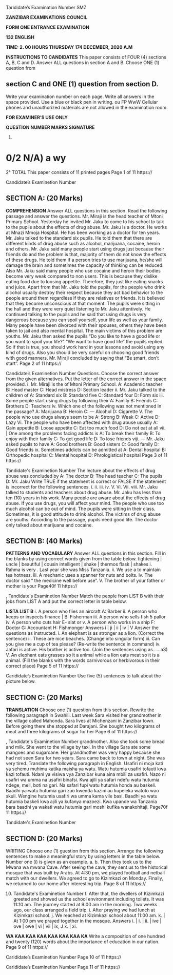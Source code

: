 Tarididate’s Examination Number
SMZ

**ZANZIBAR EXAMINATIONS COUNCIL**

**FORM ONE ENTRANCE EXAMINATION**

**132 ENGLISH**

**TIME: 2. 00 HOURS THURSDAY 174 DECEMBER, 2020 A.M**

**INSTRUCTIONS TO CANDIDATES**
This paper consists of FOUR (4) sections A, B, C and D.
Answer ALL questions in section A and B. Choose ONE (1) question from

## section C and ONE (1) question from section D.
Write your examination number on each page.
Write all answers in the space provided.
Use a blue or black pen in writing.
ou FP WwW
Cellular phones and unauthorized materials are not allowed in the examination room.

**FOR EXAMINER’S USE ONLY**

**QUESTION NUMBER MARKS SIGNATURE**

1. 
0/2 N/A) a wy
=
2°
TOTAL
This paper consists of 11 printed pages
Page 1 of 11
https://

Candidate’s Examinetion Number

## SECTION A: (20 Marks)

**COMPREHENSION**
Answer ALL questions in this section.
Read the following passage and answer the questions.
Mr. Miraji is the head teacher of Mtoni Primary School. Yesterday he invited
Mr. Jaku to come to his school to talk to the pupils about the effects of drug abuse.
Mr. Jaku is a doctor. He works at Mnazi Mmoja Hospital. He has been working as a doctor for ten years. Mr. Jaku talked to the standard six pupils. He told them that there are different kinds of drug abuse such as alcohol, marijuana, cocaine, heroin and others.
Mr. Jaku said many people start using drugs just because their friends do and the problem is that, majority of them do not know the effects of these drugs.
He told them if a person tries to use marijuana, he/she will damage the brain and sometimes the capacity of thinking can be reduced.
Also Mr. Jaku said many people who use cocaine and heroin their bodies become very weak compared to non users. This is because they dislike eating food due to loosing appetite. Therefore, they just like eating snacks and juice.
Apart from that Mr. Jaku told the pupils, for the people who drink alcohol usually destroy their respect because they act bad behavior to the people around them regardless if they are relatives or friends. It is believed that they become unconscious at that moment.
The pupils were sitting in the hall and they were very quiet listening to Mr.
Jaku attentively. He continued talking to the pupils and he said that using drugs is very dangerous because you can spoil yourself, your life as well as your family.
Many people have been divorced with their spouses, others they have been taken to jail and also mental hospital. The main victims of this problem are youths.
Mr. Jaku then asked the pupils “Do you like to have a good life or you want to spoil your life?” “We want to have good life” the pupils replied. So if that is true,
you should work hard in your lessons and avoid using any kind of drugs. Also you should be very careful on choosing good friends with good manners. Mr. Miraji concluded by saying that “Be smart, don’t start”.
Page 2 of 11
https://

Candidate’s Examinetion Number
Questions.
Choose the correct answer from the given alternatives. Put the letter of the correct answer in the space provided.
i. Mr. Miraji is the of Mtoni Primary School.
A: Academic teacher B: Head master
C: Head mistress D: Section leader ii. Mr. Jaku talked to the children of
A: Standard six B: Standard five
C: Standard four D: Form six iii. Some people start using drugs by following their
A: Family B: Friends
C: Brothers D: Teachers iv. Which one of the following was not mentioned in the passage?
A: Marijuana B: Heroin C: — Alcohol D: Cigarette
V. The people who use drugs always seem to be
A: Strong B: Weak C: Active D: Lazy
Vi. The people who have been affected with drug abuse usually
A: Gain appetite B: Loose appetite
C: Eat too much food D: Do not eat at all vii. | One among the problems facing addicts is
A: To break their family B: To enjoy with their family
C: To get good life D: To lose friends viji. — Mr. Jaku asked pupils to have
A: Good brothers B: Good sisters
C: Good family D: Good friends ix. Sometimes addicts can be admitted at
A: Dental hospital B: Orthopedic hospital
C: Mental hospital D: Phrologistical hospital
Page 3 of 11
https://

Tandidate's Examinetion Number
The lecture about the effects of drug abuse was concluded by
A: The doctor B: The head teacher
C: The pupils D: Mr. Jaku
Write TRUE if the statement is correct or FALSE if the statement is incorrect for the following sentences.
i.
ii.
iii.
iv.
V.
Vi.
Vii.
viii.
Mr. Jaku talked to students and teachers about drug abuse.
Mr. Jaku has less than ten (10) years in his work.
Many people are aware about the effects of drug abuse.
If you use drugs, you will affect your mind.
The people who use too much alcohol can be out of mind.
The pupils were sitting in their class.
Sometimes, it is good attitude to drink alcohol.
The victims of drug abuse are youths.
According to the passage, pupils need good life.
The doctor only talked about marijuana and cocaine.

## SECTION B: (40 Marks)

**PATTERNS AND VOCABULARY**
Answer ALL questions in this section.
Fill in the blanks by using correct words given from the table below.
tightening | uncle | beautiful | cousin intelligent | shake | thermos flask | shakes i. Rahma is very . Last year she was Miss Tanzania.
ii. We use a to maintain tea hotness.
iii. A mechanic uses a spanner for nuts and bolts.
iv. The doctor said “ the medicine well before use”.
V. The brother of your father or mother is your
Page40f 11
https://

,
Tandidate's Examinetion Number
Match the people from LIST B with their jobs from LIST A and put the correct letter in table below.

**LISTA LIST B**
i. A person who flies an aircraft A: Barber ii. A person who keeps or inspects finance | B: Fisherman iii. A person who sells fish 5 pallor iv. A person who cuts hair E- slat or v. A person who works in a ship F: Doctor
G: Accountant
H: Fishmonger
Answers i | ji | ii | iv | V
Answer the questions as instructed.
i. An elephant is as stronger as a lion.
(Correct the sentence)
ii. These are nice beaches.
(Change into singular form)
iii. Can you give me a cup of tea please?
(Re-write the sentence in command)
iv. Jafari is active. His brother is active too.
(Join the sentences using as......aS)
V. An elephant eats grasses so it a animal while a lion eats meat so it is a animal.
(Fill the blanks with the words carnivorous or herbivorous in their correct place)
Page 5 of 11
https://

Carididate’s Examinetion Number
Use five (5) sentences to talk about the picture below.

## SECTION C: (20 Marks)

**TRANSLATION**
Choose one (1) question from this section.
Rewrite the following paragraph in Swahili.
Last week Sara visited her grandmother in the village called Mahonda. Sara lives at Michenzani in Zanzibar town. Before going there she stopped at Darajani.
She bought two kilograms of meat and three kilograms of sugar for her
Page 6 of 11
https://

,
Tandidate's Examinetion Number grandmother. Also she took some bread and milk. She went to the village by taxi.
In the village Sara ate some mangoes and sugarcane. Her grandmother was very happy because she had not seen Sara for two years. Sara came back to town at night. She was very tired.
Translate the following paragraph in English.
Usafiri ni moja kati ya sehemu muhimu katika maisha ya watu. Watu hutumia usafiri tofauti kwa kazi tofauti. Ndani ya visiwa vya Zanzibar kuna aina mbili za usafiri. Nazo ni usafiri wa umma na usafiri binafsi. Kwa ajili ya safari ndefu watu hutumia ndege, meli, boti na gari. Na safari fupi watu hutumia honda au baskeli.
Baadhi ya watu hutumia gari zao kwenda kazini au kupeleka watoto wao skuli.
Wengine hutumia usafiri wa umma kama vile basi. Baadhi ya watu hutumia baskeli kwa ajili ya kufanya mazoezi. Kwa upande wa Tanzania bara baadhi ya wakati watu hutumia gari moshi kufika wanakohitaji.
Page70f 11
https://

Tandidate's Examinetion Number

## SECTION D: (20 Marks)
WRITING
Choose one (1) guestion from this section.
Arrange the following sentences to make a meaningful story by using letters in the table below. Number one (i) is given as an example.
a.
b.
Then they took us to the Mwana wa mwana Cave.
After seeing the cave, they sent us to the historical mosque that was built by
Arabs.
At 4:30 pm, we played football and netball match with our dwellers.
We agreed to go to Kizimkazi on Monday.
Finally, we returned to our home after interesting trip.
Page 8 of 11
https://

10. Tandidate's Examinetion Number f. After that, the dwellers of Kizimkazi greeted and showed us the school environment including toilets. It was 11:10 am.
The journey started at 9:00 am in the morning.
Two weeks ago, our class arranged a field trip.
i. After praying we had lunch at Kizimkazi school.
j. We reached at Kizimkazi school about 11:00 am.
k. | At 1:00 pm we prayed together in the mosque.
Answers i. | i. | ii. | ive | ove | owe | vi | vii | ix, J x.
| xi.

**WA KAA KAA KAA KAA KAA KAA KA**
Write a composition of one hundred and twenty (120) words about the importance of education in our nation.
Page 9 of 11
https://

Carididate’s Examinetion Number
Page 10 of 11
https://

Carididate’s Examinetion Number
Page 11 of 11
https://